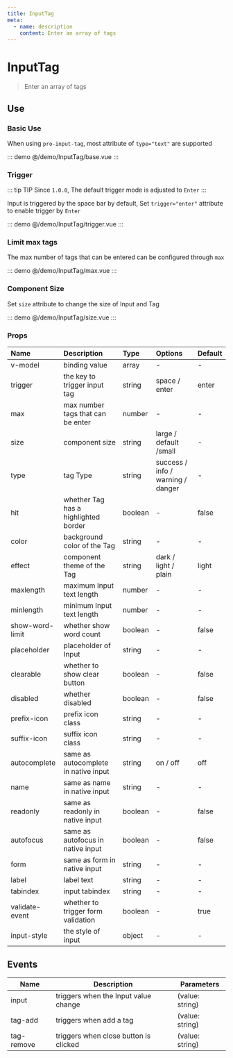```yaml
---
title: InputTag
meta:
  - name: description
    content: Enter an array of tags
---
```


# InputTag

> Enter an array of tags

## Use

### Basic Use

When using `pro-input-tag`, most attribute of `type="text"` are supported

::: demo
@/demo/InputTag/base.vue
:::

### Trigger

::: tip TIP
Since `1.0.0`, The default trigger mode is adjusted to `Enter`
:::

Input is triggered by the space bar by default, Set `trigger="enter"` attribute to enable trigger by `Enter`

::: demo
@/demo/InputTag/trigger.vue
:::

### Limit max tags

The max number of tags that can be entered can be configured through `max`

::: demo
@/demo/InputTag/max.vue
:::

### Component Size

Set `size` attribute to change the size of Input and Tag

::: demo
@/demo/InputTag/size.vue
:::

### Props

| Name            | Description                          | Type    | Options                           | Default |
| :-------------- | :----------------------------------- | :------ | :-------------------------------- | :------ |
| v-model         | binding value                        | array   | -                                 | -       |
| trigger         | the key to trigger input tag         | string  | space / enter                     | enter   |
| max             | max number tags that can be enter    | number  | -                                 | -       |
| size            | component size                       | string  | large / default /small            | -       |
| type            | tag Type                             | string  | success / info / warning / danger | -       |
| hit             | whether Tag has a highlighted border | boolean | -                                 | false   |
| color           | background color of the Tag          | string  | -                                 | -       |
| effect          | component theme of the Tag           | string  | dark / light / plain              | light   |
| maxlength       | maximum Input text length            | number  | -                                 | -       |
| minlength       | minimum Input text length            | number  | -                                 | -       |
| show-word-limit | whether show word count              | boolean | -                                 | false   |
| placeholder     | placeholder of Input                 | string  | -                                 | -       |
| clearable       | whether to show clear button         | boolean | -                                 | false   |
| disabled        | whether disabled                     | boolean | -                                 | false   |
| prefix-icon     | prefix icon class                    | string  | -                                 | -       |
| suffix-icon     | suffix icon class                    | string  | -                                 | -       |
| autocomplete    | same as autocomplete in native input | string  | on / off                          | off     |
| name            | same as name in native input         | string  | -                                 | -       |
| readonly        | same as readonly in native input     | boolean | -                                 | false   |
| autofocus       | same as autofocus in native input    | boolean | -                                 | false   |
| form            | same as form in native input         | string  | -                                 | -       |
| label           | label text                           | string  | -                                 | -       |
| tabindex        | input tabindex                       | string  | -                                 | -       |
| validate-event  | whether to trigger form validation   | boolean | -                                 | true    |
| input-style     | the style of input                   | object  | -                                 | -       |

## Events

| Name       | Description                           | Parameters      |
| ---------- | ------------------------------------- | --------------- |
| input      | triggers when the Input value change  | (value: string) |
| tag-add    | triggers when add a tag               | (value: string) |
| tag-remove | triggers when close button is clicked | (value: string) |
